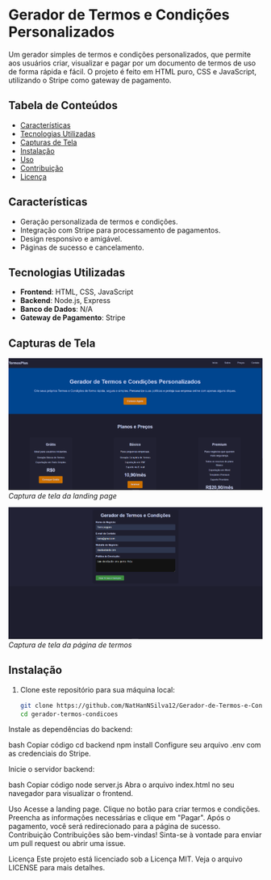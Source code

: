 # Gerador de Termos e Condições Personalizados

Um gerador simples de termos e condições personalizados, que permite aos usuários criar, visualizar e pagar por um documento de termos de uso de forma rápida e fácil. O projeto é feito em HTML puro, CSS e JavaScript, utilizando o Stripe como gateway de pagamento.

## Tabela de Conteúdos

- [Características](#características)
- [Tecnologias Utilizadas](#tecnologias-utilizadas)
- [Capturas de Tela](#capturas-de-tela)
- [Instalação](#instalação)
- [Uso](#uso)
- [Contribuição](#contribuição)
- [Licença](#licença)

## Características

- Geração personalizada de termos e condições.
- Integração com Stripe para processamento de pagamentos.
- Design responsivo e amigável.
- Páginas de sucesso e cancelamento.

## Tecnologias Utilizadas

- **Frontend**: HTML, CSS, JavaScript
- **Backend**: Node.js, Express
- **Banco de Dados**: N/A
- **Gateway de Pagamento**: Stripe

## Capturas de Tela

![Landing Page](imagem1.png)
*Captura de tela da landing page*

![Página de Termos](imagem2.png)
*Captura de tela da página de termos*


## Instalação

1. Clone este repositório para sua máquina local:
   ```bash
   git clone https://github.com/NatHanNSilva12/Gerador-de-Termos-e-Condi--es-Personalizados.git
   cd gerador-termos-condicoes
Instale as dependências do backend:

bash
Copiar código
cd backend
npm install
Configure seu arquivo .env com as credenciais do Stripe.

Inicie o servidor backend:

bash
Copiar código
node server.js
Abra o arquivo index.html no seu navegador para visualizar o frontend.

Uso
Acesse a landing page.
Clique no botão para criar termos e condições.
Preencha as informações necessárias e clique em "Pagar".
Após o pagamento, você será redirecionado para a página de sucesso.
Contribuição
Contribuições são bem-vindas! Sinta-se à vontade para enviar um pull request ou abrir uma issue.

Licença
Este projeto está licenciado sob a Licença MIT. Veja o arquivo LICENSE para mais detalhes.
